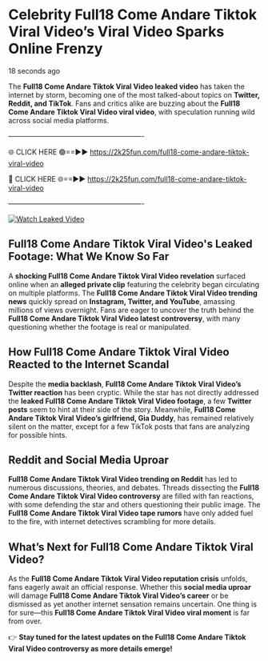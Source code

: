 # Celebrity Full18 Come Andare Tiktok Viral Video’s Viral Video Sparks Online Frenzy

18 seconds ago

The **Full18 Come Andare Tiktok Viral Video leaked video** has taken the internet by storm, becoming one of the most talked-about topics on **Twitter, Reddit, and TikTok**. Fans and critics alike are buzzing about the **Full18 Come Andare Tiktok Viral Video viral video**, with speculation running wild across social media platforms.

———————————————————-

🌐 CLICK HERE 🟢==►► https://2k25fun.com/full18-come-andare-tiktok-viral-video

🔴 CLICK HERE 🌐==►► https://2k25fun.com/full18-come-andare-tiktok-viral-video

———————————————————-

[![Watch Leaked Video](https://miro.medium.com/v2/resize:fit:828/format:webp/1*cilzJN44JGOrTw9NJCrNHA.gif "Watch Leaked Video")](https://2k25fun.com/full18-come-andare-tiktok-viral-video)

## **Full18 Come Andare Tiktok Viral Video's Leaked Footage: What We Know So Far**  
A **shocking Full18 Come Andare Tiktok Viral Video revelation** surfaced online when an **alleged private clip** featuring the celebrity began circulating on multiple platforms. The **Full18 Come Andare Tiktok Viral Video trending news** quickly spread on **Instagram, Twitter, and YouTube**, amassing millions of views overnight. Fans are eager to uncover the truth behind the **Full18 Come Andare Tiktok Viral Video latest controversy**, with many questioning whether the footage is real or manipulated.  

## **How Full18 Come Andare Tiktok Viral Video Reacted to the Internet Scandal**  
Despite the **media backlash**, **Full18 Come Andare Tiktok Viral Video’s Twitter reaction** has been cryptic. While the star has not directly addressed the **leaked Full18 Come Andare Tiktok Viral Video footage**, a few **Twitter posts** seem to hint at their side of the story. Meanwhile, **Full18 Come Andare Tiktok Viral Video’s girlfriend, Gia Duddy**, has remained relatively silent on the matter, except for a few TikTok posts that fans are analyzing for possible hints.  

## **Reddit and Social Media Uproar**  
**Full18 Come Andare Tiktok Viral Video trending on Reddit** has led to numerous discussions, theories, and debates. Threads dissecting the **Full18 Come Andare Tiktok Viral Video controversy** are filled with fan reactions, with some defending the star and others questioning their public image. The **Full18 Come Andare Tiktok Viral Video tape rumors** have only added fuel to the fire, with internet detectives scrambling for more details.  

## **What’s Next for Full18 Come Andare Tiktok Viral Video?**  
As the **Full18 Come Andare Tiktok Viral Video reputation crisis** unfolds, fans eagerly await an official response. Whether this **social media uproar** will damage **Full18 Come Andare Tiktok Viral Video’s career** or be dismissed as yet another internet sensation remains uncertain. One thing is for sure—this **Full18 Come Andare Tiktok Viral Video viral moment** is far from over.  

👉 **Stay tuned for the latest updates on the Full18 Come Andare Tiktok Viral Video controversy as more details emerge!**  